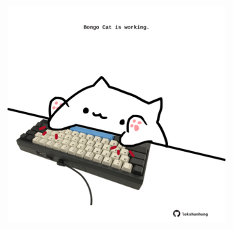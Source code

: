<!-- built at 24/12/2022, 01:27:13 UTC -->
<p align="center">
  <img width="500" height="500" src="./ReadmeImage.svg">
</p>
